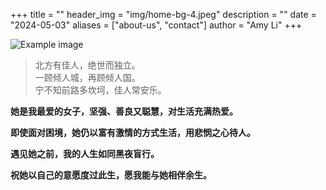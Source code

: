 +++
title = ""
header_img = "img/home-bg-4.jpeg"
description = ""
date = "2024-05-03"
aliases = ["about-us", "contact"]
author = "Amy Li"
+++

![Example image](img/girl.jpg)

> 北方有佳人，绝世而独立。<br>
> 一顾倾人城，再顾倾人国。<br>
> 宁不知前路多坎坷，佳人常安乐。<br>

**她是我最爱的女子，坚强、善良又聪慧，对生活充满热爱。**

**即使面对困境，她仍以富有激情的方式生活，用悲悯之心待人。**

**遇见她之前，我的人生如同黑夜盲行。**

**祝她以自己的意愿度过此生，愿我能与她相伴余生。**


